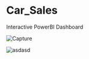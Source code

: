 # Car_Sales
Interactive PowerBI Dashboard

![Capture](https://github.com/niilaikio/PowerBI_Car_Sales/assets/163767043/c0abbc03-438c-4b54-8f83-b511a6355c0e)

![asdasd](https://github.com/niilaikio/PowerBI_Car_Sales/assets/163767043/538599cc-7311-4d20-bd29-116c4c52721a)
